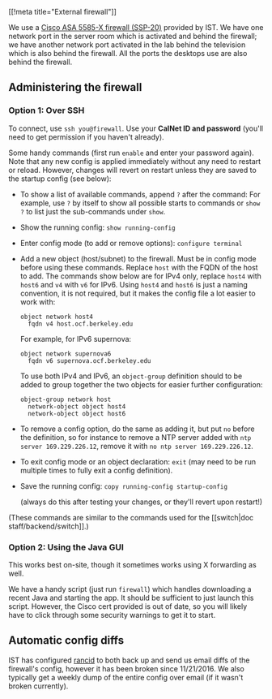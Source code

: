[[!meta title="External firewall"]]

We use a [Cisco ASA 5585-X firewall (SSP-20)][asa-5585] provided by IST. We
have one network port in the server room which is activated and behind the
firewall; we have another network port activated in the lab behind the
television which is also behind the firewall. All the ports the desktops use
are also behind the firewall.

[asa-5585]: http://www.cisco.com/c/en/us/products/collateral/security/asa-5500-series-next-generation-firewalls/product_bulletin_c25-614415.html

## Administering the firewall

### Option 1: Over SSH

To connect, use `ssh you@firewall`. Use your **CalNet ID and password** (you'll
need to get permission if you haven't already).

Some handy commands (first run `enable` and enter your password again). Note
that any new config is applied immediately without any need to restart or
reload. However, changes will revert on restart unless they are saved to the
startup config (see below):

* To show a list of available commands, append `?` after the command: For
  example, use `?` by itself to show all possible starts to commands or `show
  ?` to list just the sub-commands under `show`.

* Show the running config: `show running-config`

* Enter config mode (to add or remove options): `configure terminal`

* Add a new object (host/subnet) to the firewall. Must be in config mode before
  using these commands. Replace `host` with the FQDN of the host to add. The
  commands show below are for IPv4 only, replace `host4` with `host6` and `v4`
  with `v6` for IPv6. Using `host4` and `host6` is just a naming convention, it
  is not required, but it makes the config file a lot easier to work with:

      object network host4
        fqdn v4 host.ocf.berkeley.edu

  For example, for IPv6 supernova:

      object network supernova6
        fqdn v6 supernova.ocf.berkeley.edu

  To use both IPv4 and IPv6, an `object-group` definition should to be added to
  group together the two objects for easier further configuration:

      object-group network host
        network-object object host4
        network-object object host6

* To remove a config option, do the same as adding it, but put `no` before the
  definition, so for instance to remove a NTP server added with `ntp server
  169.229.226.12`, remove it with `no ntp server 169.229.226.12`.

* To exit config mode or an object declaration: `exit` (may need to be run
  multiple times to fully exit a config definition).

* Save the running config: `copy running-config startup-config`

  (always do this after testing your changes, or they'll revert upon restart!)

(These commands are similar to the commands used for the [[switch|doc
staff/backend/switch]].)


### Option 2: Using the Java GUI

This works best on-site, though it sometimes works using X forwarding as well.

We have a handy script (just run `firewall`) which handles downloading a recent
Java and starting the app. It should be sufficient to just launch this script.
However, the Cisco cert provided is out of date, so you will likely have to
click through some security warnings to get it to start.


## Automatic config diffs

IST has configured [rancid](http://www.shrubbery.net/rancid/) to both back up
and send us email diffs of the firewall's config, however it has been broken
since 11/21/2016. We also typically get a weekly dump of the entire config over
email (if it wasn't broken currently).
